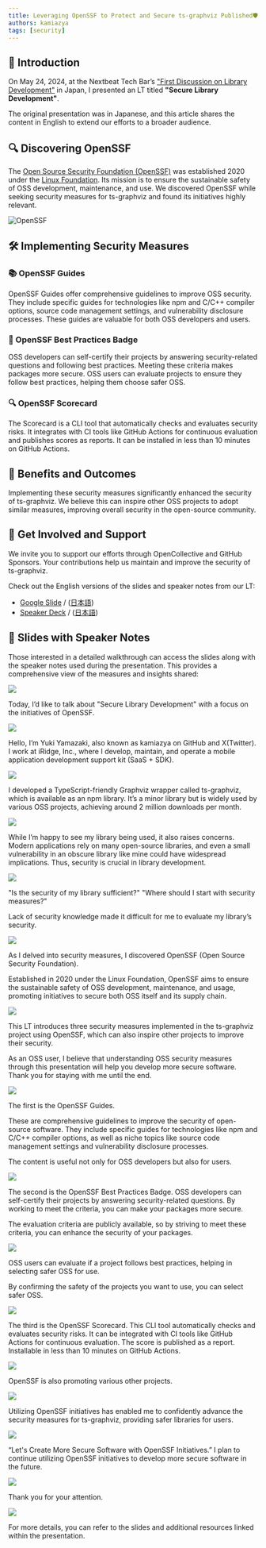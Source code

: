 ```yaml
---
title: Leveraging OpenSSF to Protect and Secure ts-graphviz Published🛡️
authors: kamiazya
tags: [security]
---
```

## 📅 Introduction
On May 24, 2024, at the Nextbeat Tech Bar’s ["First Discussion on Library Development"](https://nextbeat.connpass.com/event/312789/) in Japan, I presented an LT titled **"Secure Library Development"**.

The original presentation was in Japanese, and this article shares the content in English to extend our efforts to a broader audience.

<!-- truncate -->

## 🔍 Discovering OpenSSF
The [Open Source Security Foundation (OpenSSF)](https://openssf.org/) was established 2020 under the [Linux Foundation](https://www.linuxfoundation.org/).
Its mission is to ensure the sustainable safety of OSS development, maintenance, and use. We discovered OpenSSF while seeking security measures for ts-graphviz and found its initiatives highly relevant.

![OpenSSF](https://openssf.org/wp-content/uploads/2023/04/Layer-13.png)

## 🛠️ Implementing Security Measures

### 📚 OpenSSF Guides
OpenSSF Guides offer comprehensive guidelines to improve OSS security. They include specific guides for technologies like npm and C/C++ compiler options, source code management settings, and vulnerability disclosure processes. These guides are valuable for both OSS developers and users.

### 🏅 OpenSSF Best Practices Badge
OSS developers can self-certify their projects by answering security-related questions and following best practices. Meeting these criteria makes packages more secure. OSS users can evaluate projects to ensure they follow best practices, helping them choose safer OSS.

### 🔍 OpenSSF Scorecard
The Scorecard is a CLI tool that automatically checks and evaluates security risks. It integrates with CI tools like GitHub Actions for continuous evaluation and publishes scores as reports. It can be installed in less than 10 minutes on GitHub Actions.

## 🚀 Benefits and Outcomes
Implementing these security measures significantly enhanced the security of ts-graphviz. We believe this can inspire other OSS projects to adopt similar measures, improving overall security in the open-source community.

## 🌟 Get Involved and Support
We invite you to support our efforts through OpenCollective and GitHub Sponsors. Your contributions help us maintain and improve the security of ts-graphviz.

Check out the English versions of the slides and speaker notes from our LT:

- [Google Slide](https://docs.google.com/presentation/d/e/2PACX-1vQAUNsc26XXbmIr2UaR3GtMd-iNADtJebK-FBgyqiNHVZ-1yQBxFuGOLKQohYejXjzm8C-DByC6ecmp/pub?start=false&loop=false&slide=id.p) / ([日本語](https://docs.google.com/presentation/d/e/2PACX-1vQKliPNP2Yiqq88xVnTsf944YtWhZY2DvSExc790pYmpthSR30SSxVpp06MMPmD6Ea1TqUfd44tflMI/pub?start=false&loop=false&slide=id.p))
- [Speaker Deck](https://speakerdeck.com/kamiazya/secure-library-development-practical-oss-security-with-openssf) / ([日本語](https://speakerdeck.com/kamiazya/sekiyuanaraiburarikai-fa-openssfdeshi-meruosssekiyuriteinoshi-jian-tohuo-yong))


## 📄 Slides with Speaker Notes

Those interested in a detailed walkthrough can access the slides along with the speaker notes used during the presentation. This provides a comprehensive view of the measures and insights shared:

![](./slides/0.png)

Today, I’d like to talk about "Secure Library Development" with a focus on the initiatives of OpenSSF.

![](./slides/1.png)

Hello, I’m Yuki Yamazaki, also known as kamiazya on GitHub and X(Twitter).
I work at iRidge, Inc., where I develop, maintain, and operate a mobile application development support kit (SaaS + SDK).

![](./slides/2.png)

I developed a TypeScript-friendly Graphviz wrapper called ts-graphviz, which is available as an npm library.
It’s a minor library but is widely used by various OSS projects, achieving around 2 million downloads per month.

![](./slides/3.png)

While I’m happy to see my library being used, it also raises concerns.
Modern applications rely on many open-source libraries, and even a small vulnerability in an obscure library like mine could have widespread implications.
Thus, security is crucial in library development.

![](./slides/4.png)

"Is the security of my library sufficient?"
"Where should I start with security measures?"

Lack of security knowledge made it difficult for me to evaluate my library’s security.

![](./slides/5.png)

As I delved into security measures, I discovered OpenSSF (Open Source Security Foundation).

Established in 2020 under the Linux Foundation, OpenSSF aims to ensure the sustainable safety of OSS development, maintenance, and usage, promoting initiatives to secure both OSS itself and its supply chain.

![](./slides/6.png)

This LT introduces three security measures implemented in the ts-graphviz project using OpenSSF, which can also inspire other projects to improve their security.

As an OSS user, I believe that understanding OSS security measures through this presentation will help you develop more secure software.
Thank you for staying with me until the end.

![](./slides/7.png)

The first is the OpenSSF Guides.

These are comprehensive guidelines to improve the security of open-source software.
They include specific guides for technologies like npm and C/C++ compiler options, as well as niche topics like source code management settings and vulnerability disclosure processes.

The content is useful not only for OSS developers but also for users.

![](./slides/8.png)

The second is the OpenSSF Best Practices Badge. OSS developers can self-certify their projects by answering security-related questions.
By working to meet the criteria, you can make your packages more secure.

The evaluation criteria are publicly available, so by striving to meet these criteria, you can enhance the security of your packages.

![](./slides/9.png)

OSS users can evaluate if a project follows best practices, helping in selecting safer OSS for use.

By confirming the safety of the projects you want to use, you can select safer OSS.

![](./slides/10.png)

The third is the OpenSSF Scorecard.
This CLI tool automatically checks and evaluates security risks.
It can be integrated with CI tools like GitHub Actions for continuous evaluation. The score is published as a report.
Installable in less than 10 minutes on GitHub Actions.

![](./slides/11.png)

OpenSSF is also promoting various other projects.

![](./slides/12.png)

Utilizing OpenSSF initiatives has enabled me to confidently advance the security measures for ts-graphviz, providing safer libraries for users.

![](./slides/13.png)

“Let's Create More Secure Software with OpenSSF Initiatives.”
I plan to continue utilizing OpenSSF initiatives to develop more secure software in the future.

![](./slides/14.png)

Thank you for your attention.

![](./slides/15.png)

For more details, you can refer to the slides and additional resources linked within the presentation.

